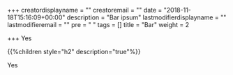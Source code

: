 +++
creatordisplayname = ""
creatoremail = ""
date = "2018-11-18T15:16:09+00:00"
description = "Bar ipsum"
lastmodifierdisplayname = ""
lastmodifieremail = ""
pre = "<i class='fa fa-edit' ></i> "
tags = []
title = "Bar"
weight = 2

+++
Yes

{{%children style="h2" description="true"%}}

Yes